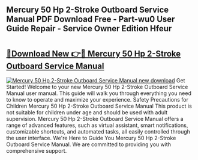 ## Mercury 50 Hp 2-Stroke Outboard Service Manual PDF Download Free - Part-wu0 User Guide Repair - Service Owner Edition Hfeur

# <h2><a href="http://bc16763.oget.top/?id=Mercury+50+Hp+2-Stroke+Outboard+Service+Manual">🔗Download New 👉🔴 Mercury 50 Hp 2-Stroke Outboard Service Manual</a></h2>

[![Mercury 50 Hp 2-Stroke Outboard Service Manual new download](https://i.imgur.com/5g1atiW.png)](http://bc16763.oget.top/?id=Mercury+50+Hp+2-Stroke+Outboard+Service+Manual)
Get Started! Welcome to your new Mercury 50 Hp 2-Stroke Outboard Service Manual user manual. This guide will walk you through everything you need to know to operate and maximize your experience. Safety Precautions for Children Mercury 50 Hp 2-Stroke Outboard Service Manual This product is not suitable for children under age and should be used with adult supervision. Mercury 50 Hp 2-Stroke Outboard Service Manual offers a range of advanced features, such as virtual assistant, smart notifications, customizable shortcuts, and automated tasks, all easily controlled through the user interface. We're Here to Guide You Mercury 50 Hp 2-Stroke Outboard Service Manual. We are committed to providing you with comprehensive support.
